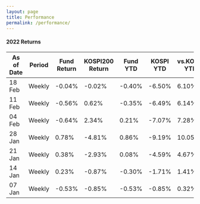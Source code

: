 ```yaml
---
layout: page
title: Performance
permalink: /performance/
---
```


#### 2022 Returns

| As of Date | Period | Fund Return | KOSPI200 Return | Fund YTD | KOSPI YTD | vs.KOSPI YTD|
|-------|--------|---------|---------|---------|---------|---------|
| 18 Feb | Weekly | -0.04% | -0.02% | -0.40% | -6.50% | 6.10% |
| 11 Feb | Weekly | -0.56% | 0.62% | -0.35% | -6.49% | 6.14% |
| 04 Feb | Weekly | -0.64% | 2.34% | 0.21% | -7.07% | 7.28% |
| 28 Jan | Weekly | 0.78% | -4.81% | 0.86% | -9.19% | 10.05% |
| 21 Jan | Weekly | 0.38% | -2.93% | 0.08% | -4.59% | 4.67% |
| 14 Jan | Weekly | 0.23% | -0.87% | -0.30% | -1.71% | 1.41% |
| 07 Jan | Weekly | -0.53% | -0.85% | -0.53% | -0.85% | 0.32% |
